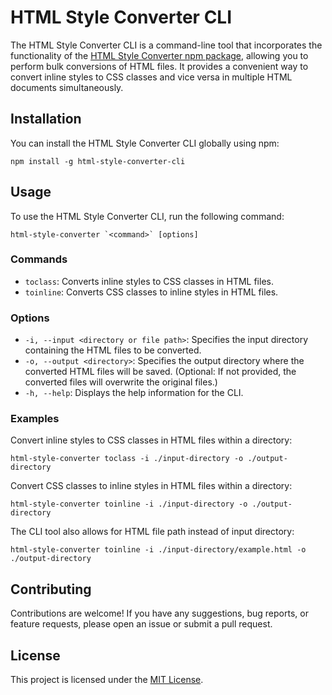 # HTML Style Converter CLI

The HTML Style Converter CLI is a command-line tool that incorporates the functionality of the [HTML Style Converter npm package](https://www.npmjs.com/package/html-style-converter), allowing you to perform bulk conversions of HTML files. It provides a convenient way to convert inline styles to CSS classes and vice versa in multiple HTML documents simultaneously.

## Installation

You can install the HTML Style Converter CLI globally using npm:

```shell
npm install -g html-style-converter-cli
```

## Usage

To use the HTML Style Converter CLI, run the following command:

```shell
html-style-converter `<command>` [options]
```

### Commands

- `toclass`: Converts inline styles to CSS classes in HTML files.
- `toinline`: Converts CSS classes to inline styles in HTML files.

### Options

- `-i, --input <directory or file path>`: Specifies the input directory containing the HTML files to be converted.
- `-o, --output <directory>`: Specifies the output directory where the converted HTML files will be saved. (Optional: If not provided, the converted files will overwrite the original files.)
- `-h, --help`: Displays the help information for the CLI.

### Examples

Convert inline styles to CSS classes in HTML files within a directory:

```shell
html-style-converter toclass -i ./input-directory -o ./output-directory
```

Convert CSS classes to inline styles in HTML files within a directory:

```shell
html-style-converter toinline -i ./input-directory -o ./output-directory
```

The CLI tool also allows for HTML file path instead of input directory:

```shell
html-style-converter toinline -i ./input-directory/example.html -o ./output-directory
```

## Contributing

Contributions are welcome! If you have any suggestions, bug reports, or feature requests, please open an issue or submit a pull request.

## License

This project is licensed under the [MIT License](https://github.com/git/git-scm.com/blob/main/MIT-LICENSE.txt).